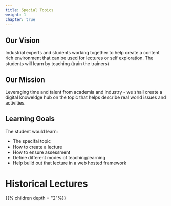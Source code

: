 ```yaml
---
title: Special Topics
weight: 1
chapter: true
---
```


## Our Vision

Industrial experts and students working together to help create a content rich environment that can be used for lectures or self exploration.  The students will learn by teaching (train the trainers) 

## Our Mission

Leveraging time and talent from academia and industry - we shall create a digital knoweldge hub on the topic that helps describe real world issues and activities.

## Learning Goals

The student would learn:
- The specifal topic
- How to create a lecture
- How to ensure assessment 
- Define different modes of teaching/learning
- Help build out that lecture in a web hosted framework

# Historical Lectures

{{% children depth = "2"%}}
